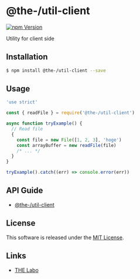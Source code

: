 @the-/util-client
==========

<!---
This file is generated by the-tmpl. Do not update manually.
--->

<!-- Badge Start -->
<a name="badges"></a>

[![npm Version][bd_npm_shield_url]][bd_npm_url]

[bd_repo_url]: https://github.com/the-labo/the-client-util
[bd_travis_url]: http://travis-ci.org/the-labo/the-client-util
[bd_travis_shield_url]: http://img.shields.io/travis/the-labo/the-client-util.svg?style=flat
[bd_travis_com_url]: http://travis-ci.com/the-labo/the-client-util
[bd_travis_com_shield_url]: https://api.travis-ci.com/the-labo/the-client-util.svg?token=
[bd_license_url]: https://github.com/the-labo/the-client-util/blob/master/LICENSE
[bd_npm_url]: http://www.npmjs.org/package/@the-/util-client
[bd_npm_shield_url]: http://img.shields.io/npm/v/@the-/util-client.svg?style=flat
[bd_standard_url]: http://standardjs.com/
[bd_standard_shield_url]: https://img.shields.io/badge/code%20style-standard-brightgreen.svg

<!-- Badge End -->


<!-- Description Start -->
<a name="description"></a>

Utility for client side

<!-- Description End -->


<!-- Overview Start -->
<a name="overview"></a>



<!-- Overview End -->


<!-- Sections Start -->
<a name="sections"></a>

<!-- Section from "doc/readme/01.Installation.md.hbs" Start -->

<a name="section-doc-readme-01-installation-md"></a>

Installation
-----

```bash
$ npm install @the-/util-client --save
```


<!-- Section from "doc/readme/01.Installation.md.hbs" End -->

<!-- Section from "doc/readme/02.Usage.md.hbs" Start -->

<a name="section-doc-readme-02-usage-md"></a>

Usage
---------

```javascript
'use strict'

const { readFile } = require('@the-/util-client')

async function tryExample() {
  // Read file
  {
    const file = new File([1, 2, 3], 'hoge')
    const arrayBuffer = new readFile(file)
    /* ... */
  }
}

tryExample().catch((err) => console.error(err))

```


<!-- Section from "doc/readme/02.Usage.md.hbs" End -->

<!-- Section from "doc/readme/03.API.md.hbs" Start -->

<a name="section-doc-readme-03-api-md"></a>

## API Guide

- [@the-/util-client](./doc/api/api.md#module_@the-/util-client)


<!-- Section from "doc/readme/03.API.md.hbs" End -->


<!-- Sections Start -->


<!-- LICENSE Start -->
<a name="license"></a>

License
-------
This software is released under the [MIT License](https://github.com/the-labo/the-client-util/blob/master/LICENSE).

<!-- LICENSE End -->


<!-- Links Start -->
<a name="links"></a>

Links
------

+ [THE Labo][the_labo_url]

[the_labo_url]: https://github.com/the-labo

<!-- Links End -->
